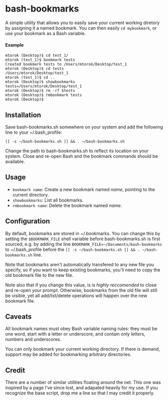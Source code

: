bash-bookmarks
==============

A simple utility that allows you to easily save your current working diretory by assigning it a named bookmark. You can then easily `cd mybookmark`, or use your bookmark as a Bash variable.

#### Example

    mtorok (Desktop)$ cd test_1/
    mtorok (test_1)$ bookmark tests
    Created bookmark tests to /Users/mtorok/Desktop/test_1
    mtorok (Desktop)$ cd tests
    /Users/mtorok/Desktop/test_1
    mtorok (test_1)$ cd ..
    mtorok (Desktop)$ showbookmarks 
    tests=/Users/mtorok/Desktop/test_1
    mtorok (Desktop)$ rm -rf $tests
    mtorok (Desktop)$ rmbookmark tests
    mtorok (Desktop)$ 

## Installation

Save bash-bookmarks.sh somewhere on your system and add the following line to your ~/.bash_profile:

    [[ -s ~/bash-bookmarks.sh ]] && . ~/bash-bookmarks.sh

Change the path to bash-bookmarks.sh to reflect its location on your system. Close and re-open Bash and the bookmark commands should be available.

## Usage

* `bookmark name`: Create a new bookmark named *name*, pointing to the current directory.
* `showbookmarks`: List all bookmarks.
* `rmbookmark name`: Delete the bookmark named *name*.

## Configuration

By default, bookmarks are stored in ~/.bookmarks. You can change this by setting the `$BOOKMARK_FILE` shell variable before bash-bookmarks.sh is first sourced, e.g. by adding the line `BOOKMARK_FILE=~/Documents/bash-bookmarks` to ~/.bash_profile before the `[[ -s ~/bash-bookmarks.sh ]] && . ~/bash-bookmarks.sh` line.

Note that bookmarks aren't automatically transfered to any new file you specify, so if you want to keep existing bookmarks, you'll need to copy the old bookmark file to the new file.

Note also that if you change this value, is is *highly reccomended* to close and re-open your prompt. Otherwise, bookmarks from the old file will still be visible, yet all add/list/delete operations will happen over the new bookmark file.

## Caveats

All bookmark names must obey Bash variable naming rules: they must be one word, start with a letter or underscore, and contain only letters, numbers and underscores.

You can only bookmark your current working directory. If there is demand, support may be added for bookmarking arbitrary directories.

## Credit

There are a number of similar utilities floating around the net. This one was inspired by a page I've since lost, and adapated heavily for my use. If you recognize the base script, drop me a line so that I may credit it properly.
